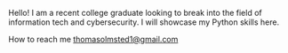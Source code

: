 Hello! I am a recent college graduate looking to break into the field of information tech and cybersecurity. I will showcase my Python skills here.


How to reach me thomasolmsted1@gmail.com

<!---
ThomasOlm/ThomasOlm is a ✨ special ✨ repository because its `README.md` (this file) appears on your GitHub profile.
You can click the Preview link to take a look at your changes.
--->
